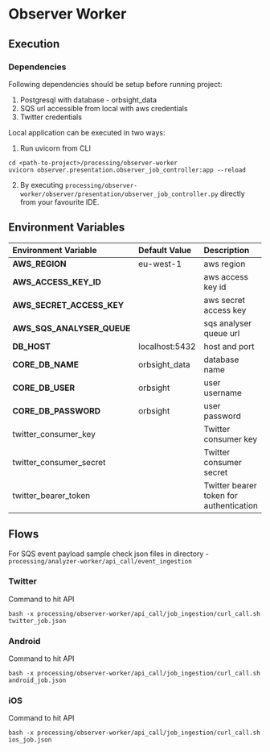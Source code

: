 # Observer Worker

## Execution

### Dependencies

Following dependencies should be setup before running project:

1. Postgresql with database - orbsight_data
2. SQS url accessible from local with aws credentials
3. Twitter credentials

Local application can be executed in two ways:

1. Run uvicorn from CLI

```shell
cd <path-to-project>/processing/observer-worker
uvicorn observer.presentation.observer_job_controller:app --reload
```

2. By executing `processing/observer-worker/observer/presentation/observer_job_controller.py` directly from your
   favourite IDE.

## Environment Variables

| Environment Variable       | Default Value  | Description                             |
|:---------------------------|:---------------|:----------------------------------------|
| **AWS_REGION**             | eu-west-1      | aws region                              |
| **AWS_ACCESS_KEY_ID**      |                | aws access key id                       |
| **AWS_SECRET_ACCESS_KEY**  |                | aws secret access key                   |
| **AWS_SQS_ANALYSER_QUEUE** |                | sqs analyser queue url                  |
| **DB_HOST**                | localhost:5432 | host and port                           |
| **CORE_DB_NAME**                | orbsight_data  | database name                           |
| **CORE_DB_USER**                | orbsight       | user username                           |
| **CORE_DB_PASSWORD**            | orbsight       | user password                           |
| twitter_consumer_key       |                | Twitter consumer key                    |
| twitter_consumer_secret    |                | Twitter consumer secret                 |
| twitter_bearer_token       |                | Twitter bearer token for authentication |

## Flows

For SQS event payload sample check json files in directory - `processing/analyzer-worker/api_call/event_ingestion`

### Twitter

Command to hit API

```shell
bash -x processing/observer-worker/api_call/job_ingestion/curl_call.sh twitter_job.json
```

### Android

Command to hit API

```shell
bash -x processing/observer-worker/api_call/job_ingestion/curl_call.sh android_job.json
```

### iOS

Command to hit API

```shell
bash -x processing/observer-worker/api_call/job_ingestion/curl_call.sh ios_job.json
```
